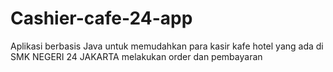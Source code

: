 # Cashier-cafe-24-app
Aplikasi berbasis Java untuk memudahkan para kasir kafe hotel yang ada di SMK NEGERI 24 JAKARTA melakukan order dan pembayaran
